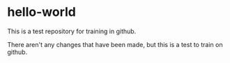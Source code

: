 # hello-world
This is a test repository for training in github.

There aren't any changes that have been made, but this is a test to train on github. 
